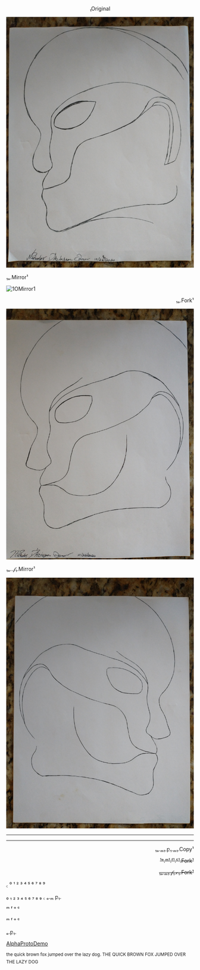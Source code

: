 
 <div markdown='1' align='center'>

₁Original

![1Original](assets/IMG_20201027_152154266.jpg)

</div>

<div markdown='1' align='left'>

₁ₒ.Mirror¹

![1OMirror1](assets/IMG_20201027_152214339.jpg)

</div>
 <div markdown='1' align='right'>
 
 ₁ₒ.Fork¹
 
![1OM1Fork1](assets/IMG_20201027_152244803.jpg)

</div>

₁ₒ..𝒻₁.Mirror¹

![1OM1F1mirror1](assets/IMG_20201027_152307664.jpg)

---

 <div markdown='1' align='right'>
 
 
 
 </div>


---

 <div markdown='1' align='right'>

₁ₒ.ₘ₁.բ₁.ₘ₁.Copy¹

~~¹ᵒ.ᵐ¹.ᶠ¹.ᶜ¹.Fork¹~~

~~₁ₒ.ₘ₁.𝒻₁.𝒸₁.Fork¹~~

</div>

  ꜀
⁰ ¹ ² ³ ⁴ ⁵ ⁶ ⁷ ⁸ ⁹

₀ ₁ ₂ ₃ ₄ ₅ ₆ ₇ ₈ ₉
꜀
ₒ.ₘ
բ₁. 

ᵐ ᶠ ᵒ ᶜ

ᵐ ᶠ ᵒ ᶜ

 
ₒ.բ₁.

[AlphaProtoDemo](https://docs.google.com/spreadsheets/d/1fV5d5xh4jVgf64LqQeruthXGeCErheku01y3v7Fnac4/edit?usp=drivesdk)

<sup>the quick brown fox jumped over the lazy dog. THE QUICK BROWN FOX JUMPED OVER THE LAZY DOG</sup>
